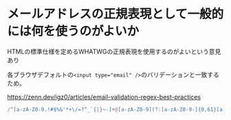 # メールアドレスの正規表現として一般的には何を使うのがよいか
HTMLの標準仕様を定めるWHATWGの正規表現を使用するのがよいという意見あり

各ブラウザデフォルトの```<input type="email" />```のバリデーションと一致するため。

https://zenn.dev/igz0/articles/email-validation-regex-best-practices

```js
/^[a-zA-Z0-9.!#$%&'*+\/=?^_`{|}~-]+@[a-zA-Z0-9](?:[a-zA-Z0-9-]{0,61}[a-zA-Z0-9])?(?:\.[a-zA-Z0-9](?:[a-zA-Z0-9-]{0,61}[a-zA-Z0-9])?)*$/
```